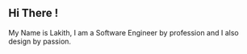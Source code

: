 ## Hi There !

My Name is Lakith, I am a Software Engineer by profession and I also design by passion. 
